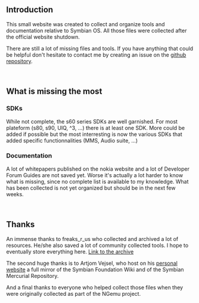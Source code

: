 ## Introduction

This small website was created to collect and organize tools and documentation relative to Symbian OS. All those files were collected after the official website shutdown.

There are still a lot of missing files and tools. If you have anything that could be helpful don't hesitate to contact me by creating an issue on the [github repository](https://github.com/mrRosset/Symbian-Archive/).

<br>

## What is missing the most

### SDKs
While not complete, the s60 series SDKs are well garnished. For most plateform (s80, s90, UIQ, ^3, ...) there is at least one SDK. More could be added if possible but the most interresting is now the various SDKs that added specific functionnalities (MMS, Audio suite, ...)

### Documentation

A lot of whitepapers published on the nokia website and a lot of Developer Forum Guides are not saved yet. Worse it's actually a lot harder to know what is missing, since no complete list is available to my knowledge. What has been collected is not yet organized but should be in the next few weeks.

<br>

## Thanks

An immense thanks to freaks_r_us who collected and archived a lot of resources. He/she also saved a lot of community collected tools. I hope to eventually store everything here. [Link to the archive](https://www.mediafire.com/folder/79jhy594xb3uk/Symbian_Development)

The second huge thanks is to Artjom Vejsel, who host on his [personal website](https://akawolf.org/) a full mirror of the Symbian Foundation Wiki and of the Symbian Mercurial Repository.

And a final thanks to everyone who helped collect those files when they were originally collected as part of the NGemu project.
